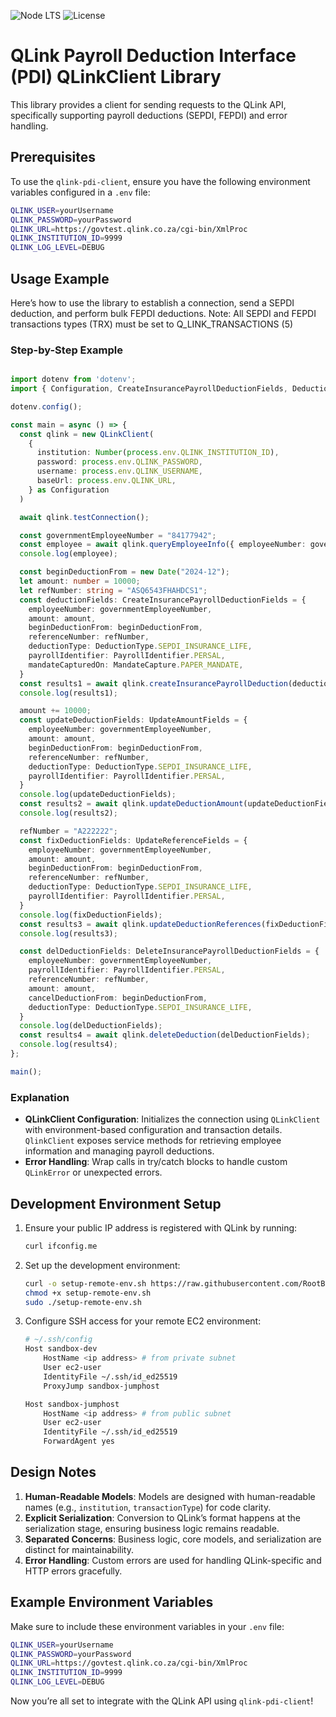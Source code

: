 ![Node LTS](https://img.shields.io/badge/node-%3E%3D%2020.0.0-brightgreen)
![License](https://img.shields.io/github/license/RootBank/qlink-pdi-client)

# QLink Payroll Deduction Interface (PDI) QLinkClient Library

This library provides a client for sending requests to the QLink API, specifically supporting payroll deductions (SEPDI, FEPDI) and error handling.

## Prerequisites

To use the `qlink-pdi-client`, ensure you have the following environment variables configured in a `.env` file:

```bash
QLINK_USER=yourUsername
QLINK_PASSWORD=yourPassword
QLINK_URL=https://govtest.qlink.co.za/cgi-bin/XmlProc
QLINK_INSTITUTION_ID=9999
QLINK_LOG_LEVEL=DEBUG
```

## Usage Example

Here’s how to use the library to establish a connection, send a SEPDI deduction, and perform bulk FEPDI deductions.
Note: All SEPDI and FEPDI transactions types (TRX) must be set to Q_LINK_TRANSACTIONS (5)

### Step-by-Step Example

```typescript

import dotenv from 'dotenv';
import { Configuration, CreateInsurancePayrollDeductionFields, DeductionType, DeleteInsurancePayrollDeductionFields, MandateCapture, PayrollIdentifier, QLinkClient, UpdateAmountFields, UpdateReferenceFields } from 'qlink-pdi-client';

dotenv.config();

const main = async () => {
  const qlink = new QLinkClient(
    {
      institution: Number(process.env.QLINK_INSTITUTION_ID),
      password: process.env.QLINK_PASSWORD,
      username: process.env.QLINK_USERNAME,
      baseUrl: process.env.QLINK_URL,
    } as Configuration
  )

  await qlink.testConnection();

  const governmentEmployeeNumber = "84177942";
  const employee = await qlink.queryEmployeeInfo({ employeeNumber: governmentEmployeeNumber, payrollIdentifier: PayrollIdentifier.PERSAL });
  console.log(employee);

  const beginDeductionFrom = new Date("2024-12");
  let amount: number = 10000;
  let refNumber: string = "ASQ6543FHAHDCS1";
  const deductionFields: CreateInsurancePayrollDeductionFields = {
    employeeNumber: governmentEmployeeNumber,
    amount: amount,
    beginDeductionFrom: beginDeductionFrom,
    referenceNumber: refNumber,
    deductionType: DeductionType.SEPDI_INSURANCE_LIFE,
    payrollIdentifier: PayrollIdentifier.PERSAL,
    mandateCapturedOn: MandateCapture.PAPER_MANDATE,
  }
  const results1 = await qlink.createInsurancePayrollDeduction(deductionFields);
  console.log(results1);

  amount += 10000;
  const updateDeductionFields: UpdateAmountFields = {
    employeeNumber: governmentEmployeeNumber,
    amount: amount,
    beginDeductionFrom: beginDeductionFrom,
    referenceNumber: refNumber,
    deductionType: DeductionType.SEPDI_INSURANCE_LIFE,
    payrollIdentifier: PayrollIdentifier.PERSAL,
  }
  console.log(updateDeductionFields);
  const results2 = await qlink.updateDeductionAmount(updateDeductionFields);
  console.log(results2);

  refNumber = "A222222";
  const fixDeductionFields: UpdateReferenceFields = {
    employeeNumber: governmentEmployeeNumber,
    amount: amount,
    beginDeductionFrom: beginDeductionFrom,
    referenceNumber: refNumber,
    deductionType: DeductionType.SEPDI_INSURANCE_LIFE,
    payrollIdentifier: PayrollIdentifier.PERSAL,
  }
  console.log(fixDeductionFields);
  const results3 = await qlink.updateDeductionReferences(fixDeductionFields);
  console.log(results3);

  const delDeductionFields: DeleteInsurancePayrollDeductionFields = {
    employeeNumber: governmentEmployeeNumber,
    payrollIdentifier: PayrollIdentifier.PERSAL,
    referenceNumber: refNumber,
    amount: amount,
    cancelDeductionFrom: beginDeductionFrom,
    deductionType: DeductionType.SEPDI_INSURANCE_LIFE,
  }
  console.log(delDeductionFields);
  const results4 = await qlink.deleteDeduction(delDeductionFields);
  console.log(results4);
};

main();
```

### Explanation

- **QLinkClient Configuration**: Initializes the connection using `QLinkClient` with environment-based configuration and transaction details. `QlinkClient` exposes service methods for retrieving employee information and managing payroll deductions.
- **Error Handling**: Wrap calls in try/catch blocks to handle custom `QLinkError` or unexpected errors.

## Development Environment Setup

1. Ensure your public IP address is registered with QLink by running:
   ```bash
   curl ifconfig.me
   ```

2. Set up the development environment:
   ```bash
   curl -o setup-remote-env.sh https://raw.githubusercontent.com/RootBank/qlink-pdi-client/refs/heads/main/setup-remote-env.sh
   chmod +x setup-remote-env.sh
   sudo ./setup-remote-env.sh
   ```

3. Configure SSH access for your remote EC2 environment:
   ```bash
   # ~/.ssh/config
   Host sandbox-dev
       HostName <ip address> # from private subnet
       User ec2-user
       IdentityFile ~/.ssh/id_ed25519
       ProxyJump sandbox-jumphost

   Host sandbox-jumphost
       HostName <ip address> # from public subnet
       User ec2-user
       IdentityFile ~/.ssh/id_ed25519
       ForwardAgent yes
   ```

## Design Notes

1. **Human-Readable Models**: Models are designed with human-readable names (e.g., `institution`, `transactionType`) for code clarity.
2. **Explicit Serialization**: Conversion to QLink’s format happens at the serialization stage, ensuring business logic remains readable.
3. **Separated Concerns**: Business logic, core models, and serialization are distinct for maintainability.
4. **Error Handling**: Custom errors are used for handling QLink-specific and HTTP errors gracefully.

## Example Environment Variables

Make sure to include these environment variables in your `.env` file:

```bash
QLINK_USER=yourUsername
QLINK_PASSWORD=yourPassword
QLINK_URL=https://govtest.qlink.co.za/cgi-bin/XmlProc
QLINK_INSTITUTION_ID=9999
QLINK_LOG_LEVEL=DEBUG
```

Now you’re all set to integrate with the QLink API using `qlink-pdi-client`!
